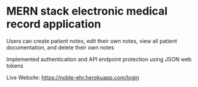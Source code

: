  # MERN stack electronic medical record application


Users can create patient notes, edit their own notes, view all patient documentation, and delete their own notes

Implemented authentication and API endpoint protection using JSON web tokens

Live Website:
https://noble-ehr.herokuapp.com/login
